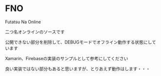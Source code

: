 # FNO
Futatsu Na Online

二つ名オンラインのソースです

公開できない部分を削除して、DEBUGモードでオフライン動作する状態にしています

Xamarin、Firebaseの実装のサンプルとして参考にしてください

良い実装ではない部分もあると思いますが、とりあえず動作はします・・・
